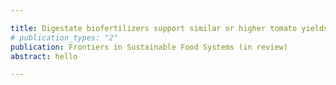 ```yaml
---

title: Digestate biofertilizers support similar or higher tomato yields and quality than mineral fertilizer in a subsurface drip fertigation system
# publication_types: "2"
publication: Frontiers in Sustainable Food Systems (in review)
abstract: hello

---
```

